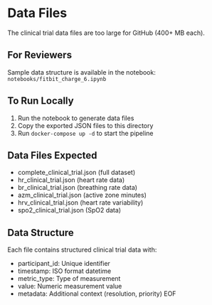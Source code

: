 # Data Files

The clinical trial data files are too large for GitHub (400+ MB each).

## For Reviewers
Sample data structure is available in the notebook: `notebooks/fitbit_charge_6.ipynb`

## To Run Locally
1. Run the notebook to generate data files
2. Copy the exported JSON files to this directory
3. Run `docker-compose up -d` to start the pipeline

## Data Files Expected
- complete_clinical_trial.json (full dataset)
- hr_clinical_trial.json (heart rate data)
- br_clinical_trial.json (breathing rate data)
- azm_clinical_trial.json (active zone minutes)
- hrv_clinical_trial.json (heart rate variability)
- spo2_clinical_trial.json (SpO2 data)

## Data Structure
Each file contains structured clinical trial data with:

- participant_id: Unique identifier
- timestamp: ISO format datetime
- metric_type: Type of measurement
- value: Numeric measurement value
- metadata: Additional context (resolution, priority)
EOF